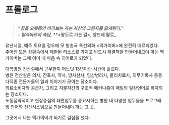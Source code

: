 # 프롤로그
##
> **_"꿈을 오랫동안 바라보는 자는 자신의 그림자를 닮게된다."_**  
> **_- 말라바르의 속담, 
> **_<왕도로 가는 길>, 앙드레 말로_**

유년시절,
매주 토요일 정오에 모 방송국 특선외화 <맥가이버>에 완전히 매료되었다.  
주어진 모든 상황속에서 제한된 리소스를 가지고 반드시 해결책을 만들어내고야 마는 맥가이버는 그때 이미 내 마음 속 히어로가 되었다.  

대학병원 전산실에서 근무한지 어느덧 13년이란 시간이 흘렀다.  
병원 전산실은 의사, 간호사, 약사, 방사선사, 임상병리사, 물리치료사, 의무기록사 등등 다직종 전문가들의 일과 이야기가 모이는 장소이다.  
의료소비자와 공급자, 그리고 지불자간의 구조적 메커니즘이 매일의 일상언어로 회자되는 장소이다.   
노동집약적이고 현장중심의 대면업무를 중요시하는 병원 내 다양한 업무들을 프로그래밍 언어와 전산시스템으로 만들어내야 하는 그 곳.  


그곳에서 나는 멕가이버가 되기로 결심을 했다. 
